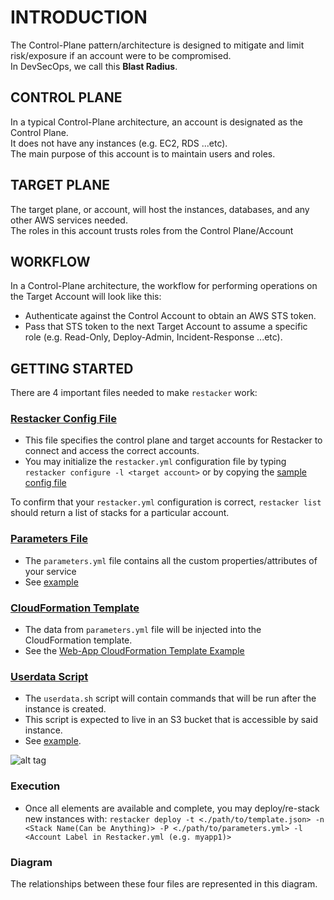 # INTRODUCTION

The Control-Plane pattern/architecture is designed to mitigate and limit risk/exposure if an account were to be compromised.  
In DevSecOps, we call this **Blast Radius**.

## CONTROL PLANE
In a typical Control-Plane architecture, an account is designated as the Control Plane.  
It does not have any instances (e.g. EC2, RDS ...etc).  
The main purpose of this account is to maintain users and roles.

## TARGET PLANE
The target plane, or account, will host the instances, databases, and any other AWS services needed.  
The roles in this account trusts roles from the Control Plane/Account

## WORKFLOW
In a Control-Plane architecture, the workflow for performing operations on the Target Account will look like this:
 - Authenticate against the Control Account to obtain an AWS STS token.
 - Pass that STS token to the next Target Account to assume a specific role (e.g. Read-Only, Deploy-Admin, Incident-Response ...etc).

## GETTING STARTED
There are 4 important files needed to make `restacker` work:

### [Restacker Config File](02-RESTACKER_YML.md)
- This file specifies the control plane and target accounts for Restacker to connect and access the correct accounts.
- You may initialize the `restacker.yml` configuration file by typing `restacker configure -l <target account>` or by copying the [sample config file](../restacker-example.yml)

To confirm that your `restacker.yml` configuration is correct, `restacker list` should return a list of stacks for a particular account.

### [Parameters File](03-PARAMETERS_YML.md)
- The `parameters.yml` file contains all the custom properties/attributes of your service
- See [example](../Infrastructure/Parameters/webapp-parameter-example.yml)


### [CloudFormation Template](04-CLOUDFORMATION_JSON.md)
- The data from `parameters.yml` file will be injected into the CloudFormation template.
- See the [Web-App CloudFormation Template Example](../Infrastructure/CloudFormation/webapp-example.json)

### [Userdata Script](05-USERDATA_SH.md)
- The `userdata.sh` script will contain commands that will be run after the instance is created.
- This script is expected to live in an S3 bucket that is accessible by said instance.
- See [example](../Infrastructure/userdata/webapp-userdata-example.sh).

![alt tag](Restacker.png)

### Execution
- Once all elements are available and complete, you may deploy/re-stack new instances with:
`restacker deploy -t <./path/to/template.json> -n <Stack Name(Can be Anything)> -P <./path/to/parameters.yml> -l <Account Label in Restacker.yml (e.g. myapp1)>`

### Diagram
The relationships between these four files are represented in this diagram.
